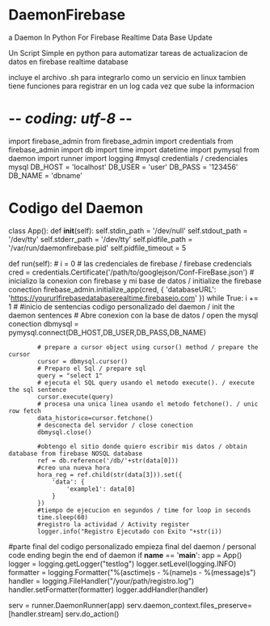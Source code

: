 # DaemonFirebase
a Daemon In Python For Firebase Realtime Data Base Update

Un Script Simple en python para automatizar tareas de actualizacion de datos en firebase realtime database

incluye el archivo .sh para integrarlo como un servicio en linux tambien tiene funciones para registrar en un log cada vez que sube la informacion 


# -*- coding: utf-8 -*-
import firebase_admin
from firebase_admin import credentials
from firebase_admin import db
import time
import datetime
import pymysql
from daemon import runner
import logging
#mysql credentials / credenciales mysql
DB_HOST = 'localhost' 
DB_USER = 'user' 
DB_PASS = '123456' 
DB_NAME = 'dbname'
# Codigo del Daemon 
class App():
   def __init__(self):
      self.stdin_path      = '/dev/null'
      self.stdout_path     = '/dev/tty'
      self.stderr_path     = '/dev/tty'
      self.pidfile_path    =  '/var/run/daemonfirebase.pid'
      self.pidfile_timeout = 5

   def run(self):
       #
       i = 0
       # las credenciales de firebase / firebase credencials
       cred = credentials.Certificate('/path/to/googlejson/Conf-FireBase.json')
       # inicializo la conexion con firebase y mi base de datos / initialize the firebase conection
       firebase_admin.initialize_app(cred, {
            'databaseURL': 'https://yoururlfirebasedatabaserealtime.firebaseio.com'
       })
       while True:
            i += 1
            #
            #inicio de sentencias  codigo personalizado del daemon / init the daemon sentences
            # Abre conexion con la base de datos / open the mysql conection
            dbmysql = pymysql.connect(DB_HOST,DB_USER,DB_PASS,DB_NAME)

            # prepare a cursor object using cursor() method / prepare the cursor
            cursor = dbmysql.cursor()
            # Preparo el Sql / prepare sql
            query = "select 1"  
            # ejecuta el SQL query usando el metodo execute(). / execute the sql sentence
            cursor.execute(query)
            # procesa una unica linea usando el metodo fetchone(). / unic row fetch
			data_historico=cursor.fetchone() 
            # desconecta del servidor / close conection
            dbmysql.close()

            #obtengo el sitio donde quiero escribir mis datos / obtain database from firebase NOSQL database
            ref = db.reference('/db/'+str(data[0]))
            #creo una nueva hora
            hora_reg = ref.child(str(data[3])).set({
                'data': {
                    'example1': data[0]
                }
            })
            #tiempo de ejecucion en segundos / time for loop in seconds
            time.sleep(60)
            #registro la actividad / Activity register 
            logger.info("Registro Ejecutado con Exito "+str(i))
#parte final del codigo personalizado empieza final del daemon / personal code ending begin the end of daemon
if __name__ == '__main__':
   app = App()
   logger = logging.getLogger("testlog")
   logger.setLevel(logging.INFO)
   formatter = logging.Formatter("%(asctime)s - %(name)s - %(message)s")
   handler = logging.FileHandler("/your/path/registro.log")
   handler.setFormatter(formatter)
   logger.addHandler(handler)

   serv = runner.DaemonRunner(app)
   serv.daemon_context.files_preserve=[handler.stream]
   serv.do_action()

